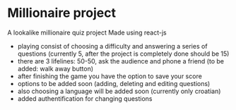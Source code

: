 # Millionaire project

A lookalike millionaire quiz project
Made using react-js

<ul>
<li>playing consist of choosing a difficulty and answering a series of questions (currently 5, after the project is completely done should be 15)</li>
<li>there are 3 lifelines: 50-50, ask the audience and phone a friend (to be added: walk away button)</li>
<li>after finishing the game you have the option to save your score</li>
<li>options to be added soon (adding, deleting and editing questions)</li>
<li>also choosing a language will be added soon (currently only croatian)</li>
<li>added authentification for changing questions </li>
</ul>

